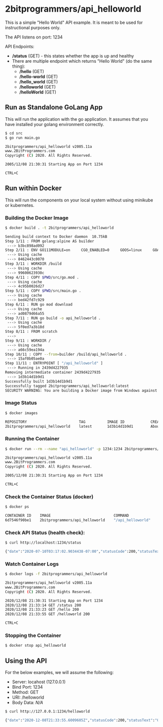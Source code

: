 # 2bitprogrammers/api_helloworld

This is a simple "Hello World" API example.  It is meant to be used for instructional purposes only.

The API listens on port:  1234

API Endpoints:
* **/status** (GET) - this states whether the app is up and healthy
* There are multiple endpoint which returns "Hello World" (do the same thing):
  * **/hello** (GET)
  * **/hello-world** (GET)
  * **/hello_world** (GET)
  * **/helloworld** (GET)
  * **/helloWorld** (GET)

## Run as Standalone GoLang App
This will run the application with the go application.  It assumes that you have installed your golang environment correctly.

```bash
$ cd src
$ go run main.go

2bitprogrammers/api_helloworld v2005.11a
www.2BitProgrammers.com
Copyright (C) 2020. All Rights Reserved.

2005/12/08 21:30:31 Starting App on Port 1234

CTRL+C
```

## Run within Docker
This will run the components on your local system without using minikube or kubernetes.

### Building the Docker Image
```bash
$ docker build . -t 2bitprogrammers/api_helloworld

Sending build context to Docker daemon  10.75kB
Step 1/11 : FROM golang:alpine AS builder
 ---> b3bc898ad092
Step 2/11 : ENV GO111MODULE=on     CGO_ENABLED=0     GOOS=linux     GOARCH=amd64
 ---> Using cache
 ---> 8462443c0070
Step 3/11 : WORKDIR /build
 ---> Using cache
 ---> 99600623930c
Step 4/11 : COPY $PWD/src/go.mod .
 ---> Using cache
 ---> 4c95b0026d27
Step 5/11 : COPY $PWD/src/main.go .
 ---> Using cache
 ---> bed42fd7c929
Step 6/11 : RUN go mod download
 ---> Using cache
 ---> ad0879d66a55
Step 7/11 : RUN go build -o api_helloworld .
 ---> Using cache
 ---> 5f0ed7a3b18d
Step 8/11 : FROM scratch
 --->
Step 9/11 : WORKDIR /
 ---> Using cache
 ---> a66c59ea194a
Step 10/11 : COPY --from=builder /build/api_helloworld .
 ---> 15af0b05ae0a
Step 11/11 : ENTRYPOINT [ "/api_helloworld" ]
 ---> Running in 2439d4227935
Removing intermediate container 2439d4227935
 ---> 1d3b14d1b9d1
Successfully built 1d3b14d1b9d1
Successfully tagged 2bitprogrammers/api_helloworld:latest
SECURITY WARNING: You are building a Docker image from Windows against a non-Windows Docker host. All files and directories added to build context will have '-rwxr-xr-x' permissions. It is recommended to double check and reset permissions for sensitive files and directories.
```

### Image Status
```bash
$ docker images

REPOSITORY                        TAG          IMAGE ID            CREATED              SIZE
2bitprogrammers/api_helloworld    latest       1d3b14d1b9d1        About a minute ago   6.57MB
```

### Running the Container
```bash
$ docker run --rm --name "api_helloworld" -p 1234:1234 2bitprogrammers/api_helloworld 

2bitprogrammers/api_helloworld v2005.11a
www.2BitProgrammers.com
Copyright (C) 2020. All Rights Reserved.

2005/12/08 21:30:31 Starting App on Port 1234

CTRL+C
```

### Check the Container Status (docker)
```bash
$ docker ps

CONTAINER ID    IMAGE                             COMMAND               CREATED              STATUS              PORTS                    NAMES
6d7546f90be1    2bitprogrammers/api_helloworld    "/api_helloworld"     About a minute ago   Up About a minute   0.0.0.0:1234->1234/tcp   api_helloworld
```

### Check API Status (health check):
```bash
$ curl http://localhost:1234/status

{"date":"2020-07-10T03:17:02.9034438-07:00","statusCode":200,"statusText":"OK","data":"{ \"healthy\": true}","errors":"","request":{"uri":"/status","method":"GET","payload":""}}
```

### Watch Container Logs
```bash
$ docker logs -f 2bitprogrammers/api_helloworld

2bitprogrammers/api_helloworld v2005.11a
www.2BitProgrammers.com
Copyright (C) 2020. All Rights Reserved.

2020/12/08 21:30:31 Starting App on Port 1234
2020/12/08 21:33:14 GET /status 200
2020/12/08 21:33:23 GET /hello 200
2020/12/08 21:33:55 GET /helloworld 200

CTRL+C
```

### Stopping the Container
```bash
$ docker stop api_helloworld
```

## Using the API
For the below examples, we will assume the following:
* Server:  locahost (127.0.0.1)
* Bind Port: 1234
* Method: GET
* URI: /helloworld 
* Body Data:   _N/A_

```bash
$ curl http://127.0.0.1:1234/helloworld

{"date":"2020-12-08T21:33:55.6009605Z","statusCode":200,"statusText":"OK","data":"\"Hello World !!!\"","errors":"","request":{"uri":"/helloworld","method":"GET","payload":""}}
```

